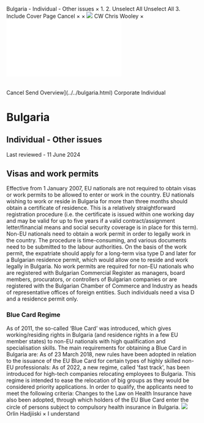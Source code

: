 Bulgaria - Individual - Other issues
×
1.
2.
Unselect All
Unselect All
3.
Include Cover Page
Cancel
×
×
![](../../-/media/world-wide-tax-summaries/attachments/global---chris-wooley.ashx%3Frev=ac5e5f3223b34096b1afc2a6009c7320&revision=ac5e5f32-23b3-4096-b1af-c2a6009c7320&hash=859B7ADC84DC2CBEC9760E9E6EE7DE6D0A8BFCDF)
CW
Chris Wooley
×
![](other-issues.html)
######
Cancel
Send
Overview](../../bulgaria.html)
Corporate
Individual
# Bulgaria
## Individual - Other issues
Last reviewed - 11 June 2024
## Visas and work permits
Effective from 1 January 2007, EU nationals are not required to obtain visas or work permits to be allowed to enter or work in the country. EU nationals wishing to work or reside in Bulgaria for more than three months should obtain a certificate of residence. This is a relatively straightforward registration procedure (i.e. the certificate is issued within one working day and may be valid for up to five years if a valid contract/assignment letter/financial means and social security coverage is in place for this term).
Non-EU nationals need to obtain a work permit in order to legally work in the country. The procedure is time-consuming, and various documents need to be submitted to the labour authorities. On the basis of the work permit, the expatriate should apply for a long-term visa type D and later for a Bulgarian residence permit, which would allow one to reside and work legally in Bulgaria.
No work permits are required for non-EU nationals who are registered with Bulgarian Commercial Register as managers, board members, procurators, or controllers of Bulgarian companies or are registered with the Bulgarian Chamber of Commerce and Industry as heads of representative offices of foreign entities. Such individuals need a visa D and a residence permit only.
### Blue Card Regime
As of 2011, the so-called ‘Blue Card’ was introduced, which gives working/residing rights in Bulgaria (and residence rights in a few EU member states) to non-EU nationals with high qualification and specialisation skills. The main requirements for obtaining a Blue Card in Bulgaria are:
As of 23 March 2018, new rules have been adopted in relation to the issuance of the EU Blue Card for certain types of highly skilled non-EU professionals:
As of 2022, a new regime, called 'fast track', has been introduced for high-tech companies relocating employees to Bulgaria. This regime is intended to ease the relocation of big groups as they would be considered priority applications. In order to qualify, the applicants need to meet the following criteria:
Changes to the Law on Health Insurance have also been adopted, through which holders of the EU Blue Card enter the circle of persons subject to compulsory health insurance in Bulgaria.
![](../../-/media/world-wide-tax-summaries/attachments/bulgaria---orlin_hadjiiski.ashx%3Frev=199a8a17860c40349a5e20b32663b96d&revision=199a8a17-860c-4034-9a5e-20b32663b96d&hash=E18A5580D7214AFA014DE48DDD78B977192C53A5)
Orlin Hadjiiski
×
I understand